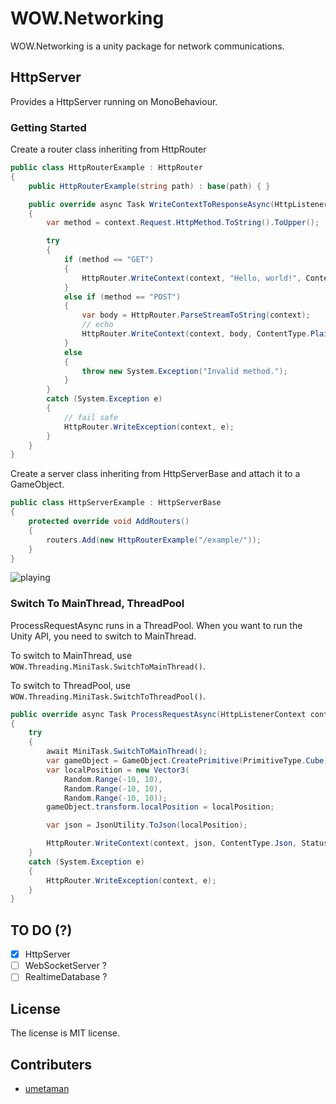# WOW.Networking

WOW.Networking is a unity package for network communications.

## HttpServer

Provides a HttpServer running on MonoBehaviour.

### Getting Started

Create a router class inheriting from HttpRouter

```cs
public class HttpRouterExample : HttpRouter
{
    public HttpRouterExample(string path) : base(path) { }

    public override async Task WriteContextToResponseAsync(HttpListenerContext context)
    {
        var method = context.Request.HttpMethod.ToString().ToUpper();

        try
        {
            if (method == "GET")
            {
                HttpRouter.WriteContext(context, "Hello, world!", ContentType.Plain, StatusCode.Success);
            }
            else if (method == "POST")
            {
                var body = HttpRouter.ParseStreamToString(context);
                // echo
                HttpRouter.WriteContext(context, body, ContentType.Plain, StatusCode.Success);
            }
            else
            {
                throw new System.Exception("Invalid method.");
            }
        }
        catch (System.Exception e)
        {
            // fail safe
            HttpRouter.WriteException(context, e);
        }
    }
}
```

Create a server class inheriting from HttpServerBase and attach it to a GameObject.

```cs
public class HttpServerExample : HttpServerBase
{
    protected override void AddRouters()
    {
        routers.Add(new HttpRouterExample("/example/"));
    }
}
```

![playing](./Images/example.gif)

### Switch To MainThread, ThreadPool

ProcessRequestAsync runs in a ThreadPool. When you want to run the Unity API, you need to switch to MainThread.

To switch to MainThread, use `WOW.Threading.MiniTask.SwitchToMainThread()`.

To switch to ThreadPool, use `WOW.Threading.MiniTask.SwitchToThreadPool()`.

```cs
public override async Task ProcessRequestAsync(HttpListenerContext context)
{
    try
    {
        await MiniTask.SwitchToMainThread();
        var gameObject = GameObject.CreatePrimitive(PrimitiveType.Cube);
        var localPosition = new Vector3(
            Random.Range(-10, 10),
            Random.Range(-10, 10),
            Random.Range(-10, 10));
        gameObject.transform.localPosition = localPosition;

        var json = JsonUtility.ToJson(localPosition);

        HttpRouter.WriteContext(context, json, ContentType.Json, StatusCode.Success);
    }
    catch (System.Exception e)
    {
        HttpRouter.WriteException(context, e);
    }
}
```

## TO DO (?)

- [x] HttpServer
- [ ] WebSocketServer ?
- [ ] RealtimeDatabase ?

## License

The license is MIT license.

## Contributers

- [umetaman](https://github.com/umetaman/)